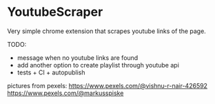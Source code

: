 YoutubeScraper
=====

Very simple chrome extension that scrapes youtube links of the page.

TODO:
- message when no youtube links are found
- add another option to create playlist through youtube api
- tests + CI + autopublish


pictures from pexels:
https://www.pexels.com/@vishnu-r-nair-426592
https://www.pexels.com/@markusspiske